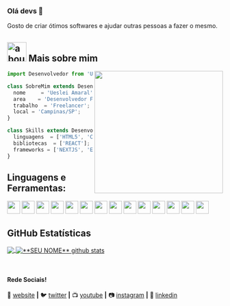 ### Olá devs 👋

Gosto de criar ótimos softwares e ajudar outras pessoas a fazer o mesmo.

## <img width="45" alt="about" src="https://raw.github.com/elizarov/elizarov/master/about.png"> Mais sobre mim

<img align="right" width="300" height="285" src="https://i2.wp.com/allhtaccess.info/wp-content/uploads/2018/03/programming.gif?fit=1281%2C716&ssl=1" />

```js
import Desenvolvedor from 'UesleiAmaral';

class SobreMim extends Desenvolvedor {
  nome     = 'Ueslei Amaral';
  area    = 'Desenvolvedor FrontEnd';
  trabalho  = 'Freelancer';
  local = 'Campinas/SP';
}

class Skills extends Desenvolvedor {
  linguagens  = ['HTML5', 'CSS3', 'JAVASCRIPT', 'JAVA', 'TYPESCRIPT'];
  bibliotecas  = ['REACT'];
  frameworks = ['NEXTJS', 'EXPRESS'];
}
```

## **Linguagens e Ferramentas:**  

<span><img height="30" src="https://img.shields.io/badge/HTML5-E34F26?style=for-the-badge&logo=html5&logoColor=white"></span>
<span><img height="30" src="https://img.shields.io/badge/CSS3-1572B6?style=for-the-badge&logo=css3&logoColor=white"></span>
<span><img height="30" src="https://img.shields.io/badge/JavaScript-F7DF1E?style=for-the-badge&logo=javascript&logoColor=black"></span>
<span><img height="30" src="https://img.shields.io/badge/Java-ED8B00?style=for-the-badge&logo=java&logoColor=white"></span>
<span><img height="30" src="https://img.shields.io/badge/TypeScript-007ACC?style=for-the-badge&logo=typescript&logoColor=white"></span>
<span><img height="30" src="https://img.shields.io/badge/React-20232A?style=for-the-badge&logo=react&logoColor=61DAFB"></span>
<span><img height="30" src="https://img.shields.io/badge/React_Native-20232A?style=for-the-badge&logo=react&logoColor=61DAFB"></span>
<span><img height="30" src="https://img.shields.io/badge/Tailwind_CSS-38B2AC?style=for-the-badge&logo=tailwind-css&logoColor=white"></span>
<span><img height="30" src="https://img.shields.io/badge/Bootstrap-563D7C?style=for-the-badge&logo=bootstrap&logoColor=white"></span>
<span><img height="30" src="https://img.shields.io/badge/MySQL-00000F?style=for-the-badge&logo=mysql&logoColor=white"></span>
<span><img height="30" src="https://img.shields.io/badge/SQLite-07405E?style=for-the-badge&logo=sqlite&logoColor=white"></span>
<span><img height="30" src="https://img.shields.io/badge/Linux-E34F26?style=for-the-badge&logo=linux&logoColor=black"></span>
<span><img height="30" src="https://img.shields.io/badge/Git-E34F26?style=for-the-badge&logo=git&logoColor=white"></span>
<span><img height="30" src="https://img.shields.io/badge/Express.js-404D59?style=for-the-badge"></span>


## **GitHub Estatísticas**

<a href="https://github.com/Gurupreet">
  <img align="center" src="https://github-readme-stats.vercel.app/api/top-langs/?username=UesleiAmaral&theme=dracula&hide_langs_below=1" />
</a>

<a href="https://github.com/Gurupreet">
 <img align="center" src="https://github-readme-stats.vercel.app/api?username=UesleiAmaral&show_icons=true&theme=dracula&line_height=27" alt="**SEU NOME** github stats"/>
</a>

[website]: https://ueslei.tech/
[twitter]: https://twitter.com/SEUTWITTER
[youtube]: https://www.youtube.com/user/SEUYOUTUBE/
[instagram]: https://www.instagram.com/SEUINSTAGRAM/
[linkedin]: https://www.linkedin.com/in/SEULINKEDIN/
<br>

#### Rede Sociais!

🏡 [website][website] **|** 
🐦 [twitter][twitter] **|** 
📺 [youtube][youtube] **|** 
📷 [instagram][instagram] **|** 
👔 [linkedin][linkedin]
